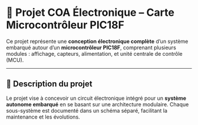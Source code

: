 # 🔌 Projet COA Électronique – Carte Microcontrôleur PIC18F

Ce projet représente une **conception électronique complète** d’un système embarqué autour d’un **microcontrôleur PIC18F**, comprenant plusieurs modules : affichage, capteurs, alimentation, et unité centrale de contrôle (MCU).

---

## 🧩 Description du projet

Le projet vise à concevoir un circuit électronique intégré pour un **système autonome embarqué** en se basant sur une architecture modulaire. Chaque sous-système est documenté dans un schéma séparé, facilitant la maintenance et les évolutions.



